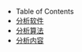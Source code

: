 
- Table of Contents
 - [分析软件](chapter1/chapter1.md)
 - [分析算法](chapter2/chapter2.md)
 - [分析内容](chapter3/chapter3.md)



















